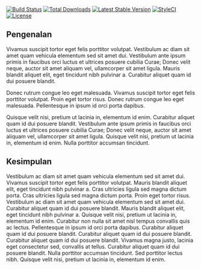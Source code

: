 [![Build Status](https://travis-ci.org/aidanraskil/larai.svg?branch=master)](https://travis-ci.org/aidanraskil/larai)
[![Total Downloads](https://poser.pugx.org/aidanraskil/larai/downloads)](https://packagist.org/packages/aidanraskil/larai)
[![Latest Stable Version](https://poser.pugx.org/aidanraskil/larai/v/stable)](https://packagist.org/packages/aidanraskil/larai)
[![StyleCI](https://styleci.io/repos/125597716/shield?branch=master)](https://styleci.io/repos/125597716)
[![License](https://poser.pugx.org/aidanraskil/larai/license)](https://packagist.org/packages/aidanraskil/larai)

## Pengenalan
Vivamus suscipit tortor eget felis porttitor volutpat. Vestibulum ac diam sit amet quam vehicula elementum sed sit amet dui. Vestibulum ante ipsum primis in faucibus orci luctus et ultrices posuere cubilia Curae; Donec velit neque, auctor sit amet aliquam vel, ullamcorper sit amet ligula. Mauris blandit aliquet elit, eget tincidunt nibh pulvinar a. Curabitur aliquet quam id dui posuere blandit.

Donec rutrum congue leo eget malesuada. Vivamus suscipit tortor eget felis porttitor volutpat. Proin eget tortor risus. Donec rutrum congue leo eget malesuada. Pellentesque in ipsum id orci porta dapibus.

Quisque velit nisi, pretium ut lacinia in, elementum id enim. Curabitur aliquet quam id dui posuere blandit. Vestibulum ante ipsum primis in faucibus orci luctus et ultrices posuere cubilia Curae; Donec velit neque, auctor sit amet aliquam vel, ullamcorper sit amet ligula. Quisque velit nisi, pretium ut lacinia in, elementum id enim. Nulla porttitor accumsan tincidunt.

## Kesimpulan
Vestibulum ac diam sit amet quam vehicula elementum sed sit amet dui. Vivamus suscipit tortor eget felis porttitor volutpat. Mauris blandit aliquet elit, eget tincidunt nibh pulvinar a. Cras ultricies ligula sed magna dictum porta. Cras ultricies ligula sed magna dictum porta. Proin eget tortor risus. Vestibulum ac diam sit amet quam vehicula elementum sed sit amet dui. Curabitur aliquet quam id dui posuere blandit. Mauris blandit aliquet elit, eget tincidunt nibh pulvinar a. Quisque velit nisi, pretium ut lacinia in, elementum id enim. Curabitur non nulla sit amet nisl tempus convallis quis ac lectus. Pellentesque in ipsum id orci porta dapibus. Curabitur aliquet quam id dui posuere blandit. Curabitur aliquet quam id dui posuere blandit. Curabitur aliquet quam id dui posuere blandit. Vivamus magna justo, lacinia eget consectetur sed, convallis at tellus. Curabitur aliquet quam id dui posuere blandit. Nulla porttitor accumsan tincidunt. Sed porttitor lectus nibh. Quisque velit nisi, pretium ut lacinia in, elementum id enim.
